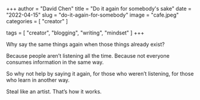 +++
author = "David Chen"
title = "Do it again for somebody's sake"
date = "2022-04-15"
slug = "do-it-again-for-somebody"
image = "cafe.jpeg"
categories = [
    "creator"
]

tags = [
    "creator",
    "blogging",
    "writing",
    "mindset"
]
+++

Why say the same things again when those things already exist?

Because people aren’t listening all the time.
Because not everyone consumes information in the same way.

So why not help by saying it again, for those who weren’t listening, for those who learn in another way.

Steal like an artist. That’s how it works.